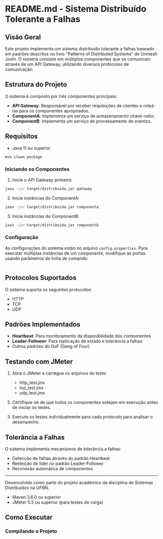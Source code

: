 # README.md - Sistema Distribuído Tolerante a Falhas

## Visão Geral
Este projeto implementa um sistema distribuído tolerante a falhas baseado em padrões descritos no livro "Patterns of Distributed Systems" de Unmesh Joshi. O sistema consiste em múltiplos componentes que se comunicam através de um API Gateway, utilizando diversos protocolos de comunicação.

## Estrutura do Projeto
O sistema é composto por três componentes principais:
- **API Gateway**: Responsável por receber requisições de clientes e roteá-las para os componentes apropriados.
- **ComponentA**: Implementa um serviço de armazenamento chave-valor.
- **ComponentB**: Implementa um serviço de processamento de eventos.

## Requisitos
- Java 11 ou superior
```bash
mvn clean package
```

### Iniciando os Componentes
1. Inicie o API Gateway primeiro:
```bash
java -jar target/distribuida.jar gateway
```

2. Inicie instâncias do ComponentA:
```bash
java -jar target/distribuida.jar componenta
```

3. Inicie instâncias do ComponentB:
```bash
java -jar target/distribuida.jar componentb
```

### Configuração
As configurações do sistema estão no arquivo `config.properties`. Para executar múltiplas instâncias de um componente, modifique as portas usando parâmetros de linha de comando:

```bash

```

## Protocolos Suportados
O sistema suporta os seguintes protocolos:
- HTTP
- TCP
- UDP

## Padrões Implementados
- **Heartbeat**: Para monitoramento da disponibilidade dos componentes
- **Leader-Follower**: Para replicação de estado e tolerância a falhas
- Outros padrões do GoF (Gang of Four)

## Testando com JMeter
1. Abra o JMeter e carregue os arquivos de teste:
   - http_test.jmx
   - tcp_test.jmx
   - udp_test.jmx

2. Certifique-se de que todos os componentes estejam em execução antes de iniciar os testes.

3. Execute os testes individualmente para cada protocolo para analisar o desempenho.

## Tolerância a Falhas
O sistema implementa mecanismos de tolerância a falhas:
- Detecção de falhas através do padrão Heartbeat
- Reeleição de líder no padrão Leader-Follower
- Reconexão automática de componentes

---

Desenvolvido como parte do projeto acadêmico da disciplina de Sistemas Distribuídos na UFRN.
- Maven 3.6.0 ou superior
- JMeter 5.5 ou superior (para testes de carga)

## Como Executar

### Compilando o Projeto